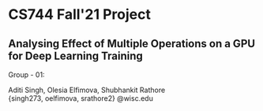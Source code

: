 # CS744 Fall'21 Project 
## Analysing Effect of Multiple Operations on a GPU for Deep Learning Training

Group - 01:

Aditi Singh, Olesia Elfimova, Shubhankit Rathore <br/>
{singh273, oelfimova, srathore2} @wisc.edu

